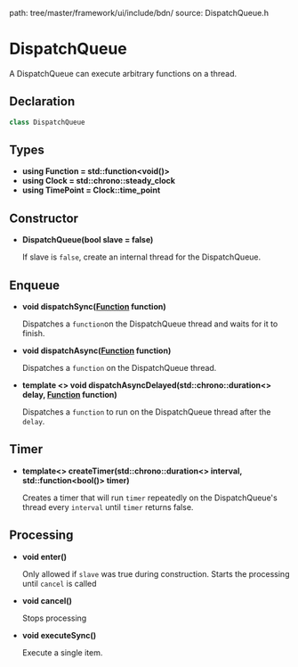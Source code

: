 path: tree/master/framework/ui/include/bdn/
source: DispatchQueue.h

# DispatchQueue

A DispatchQueue can execute arbitrary functions on a thread.

## Declaration

```C++
class DispatchQueue
```

## Types

* **using Function = std::function<void()\>**
* **using Clock = std::chrono::steady_clock**
* **using TimePoint = Clock::time_point**

## Constructor

* **DispatchQueue(bool slave = false)**

	If slave is `false`, create an internal thread for the DispatchQueue. 

## Enqueue

* **void dispatchSync([Function](#types) function)**

	Dispatches a `function`on the DispatchQueue thread and waits for it to finish.

* **void dispatchAsync([Function](#types) function)**

	Dispatches a `function` on the DispatchQueue thread.

* **template <\> void dispatchAsyncDelayed(std::chrono::duration<\> delay, [Function](#types) function)**

	Dispatches a `function` to run on the DispatchQueue thread after the `delay`.

## Timer

* **template<\> createTimer(std::chrono::duration<\> interval, std::function<bool()\> timer)**

	Creates a timer that will run `timer` repeatedly on the DispatchQueue's thread every `interval` until `timer` returns false.

## Processing

* **void enter()**

	Only allowed if `slave` was true during construction. Starts the processing until `cancel` is called

* **void cancel()**

	Stops processing

* **void executeSync()**

	Execute a single item.
